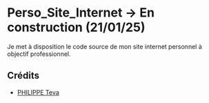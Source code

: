 # Perso_Site_Internet -> En construction (21/01/25)

Je met à disposition le code source de mon site internet personnel à objectif professionnel.

## Crédits
- [PHILIPPE Teva](https://github.com/TevaPhilippe05)
